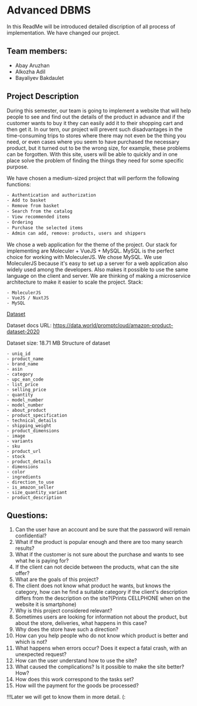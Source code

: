 # Advanced DBMS

In this ReadMe will be introduced detailed discription of all process of implementation. We have changed our project.

## Team members:
* Abay Aruzhan
* Alkozha Adil
* Bayaliyev Bakdaulet

## Project Description
During this semester, our team is going to implement a website that will help people to see and find out the details of the product in advance and if the customer wants to buy it they can easily add it to their shopping cart and then get it. In our tern, our project will prevent such disadvantages in the time-consuming trips to stores where there may not even be the thing you need, or even cases where you seem to have purchased the necessary product, but it turned out to be the wrong size, for example, these problems can be forgotten. With this site, users will be able to quickly and in one place solve the problem of finding the things they need for some specific purpose.

We have chosen a medium-sized project that will perform the following functions:
```bash
- Authentication and authorization
- Add to basket
- Remove from basket
- Search from the catalog
- View recommended items
- Ordering
- Purchase the selected items
- Admin can add, remove: products, users and shippers
```
We chose a web application for the theme of the project. Our stack for implementing are Moleculer + VueJS + MySQL. MySQL is the perfect choice for working with MoleculerJS. We chose MySQL. We use MoleculerJS because it's easy to set up a server for a web application also widely used among the developers. Also makes it possible to use the same language on the client and server. We are thinking of making a microservice architecture to make it easier to scale the project.
Stack:
```
- MoleculerJS
- VueJS / NuxtJS
- MySQL
```
[Dataset](https://query.data.world/s/uegzk3jnk3y2ufdfrhkmrnkckej2zq)

Dataset docs URL: https://data.world/promptcloud/amazon-product-dataset-2020

Dataset size: 18.71 MB
Structure of dataset
```
- uniq_id
- product_name
- brand_name
- asin
- category
- upc_ean_code
- list_price
- selling_price
- quantity
- model_number
- model_number
- about_product
- product_specification
- technical_details
- shipping_weight
- product_dimensions
- image
- variants
- sku
- product_url
- stock
- product_details
- dimensions
- color
- ingredients
- direction_to_use
- is_amazon_seller
- size_quantity_variant
- product_description
```

## Questions:
1. Can the user have an account and be sure that the password will remain confidential?
2. What if the product is popular enough and there are too many search results?
3. What if the customer is not sure about the purchase and wants to see what he is paying for?
4. If the client can not decide between the products, what can the site offer?
5. What are the goals of this project?
6. The client does not know what product he wants, but knows the category, how can he find a suitable category if the client's description differs from the description on the site?(Prints CELLPHONE when on the website it is smartphone)
7. Why is this project considered relevant?
8. Sometimes users are looking for information not about the product, but about the store, deliveries, what happens in this case?
9. Why does the store have such a direction?
10. How can you help people who do not know which product is better and which is not?
11. What happens when errors occur? Does it expect a fatal crash, with an unexpected request?
12. How can the user understand how to use the site?
13. What caused the complications? Is it possible to make the site better?How?
14. How does this work correspond to the tasks set?
15. How will the payment for the goods be processed?


!!!Later we will get to know them in more detail. (:
